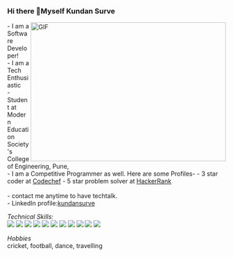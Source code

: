 
### Hi there 👋Myself Kundan Surve

<img align="right" alt="GIF" src="https://cdn.dribbble.com/users/1235346/screenshots/3252385/job.gif" width="450" height="320" />
- I am a Software Developer!
<br />
- I am a Tech Enthusiastic
<br />
- Student at Modern Education Society's College of Engineering, Pune,
<br />
- I am a Competitive Programmer as well. Here are some Profiles-
  - 3 star coder at <a href="https://www.codechef.com/users/kundansurve">Codechef</a>
  - 5 star problem solver at <a href="https://www.hackerrank.com/kundansurve01">HackerRank</a>
<br />
<br />
- contact me anytime to have techtalk.
<br />
- LinkedIn profile:<a href="https://www.linkedin.com/in/kundan-surve-593b841aa/">kundansurve</a>
<br />

*Technical Skills:*
<br />
<img src="https://img.icons8.com/color/48/000000/c-plus-plus-logo.png"/> <img src="https://img.icons8.com/color/48/000000/python--v1.png"/> <img src="https://img.icons8.com/color/48/000000/java-coffee-cup-logo--v1.png"/> <img src="https://img.icons8.com/color/48/000000/html-5--v1.png"/> <img src="https://img.icons8.com/color/48/000000/css3.png"/> <img src="https://img.icons8.com/color/48/000000/javascript--v1.png"/> <img src="https://img.icons8.com/officel/40/000000/react.png"/> <img src="https://img.icons8.com/color/48/000000/nodejs.png"/> <img src="https://img.icons8.com/color/48/000000/git.png"/> <img src="https://img.icons8.com/material-outlined/48/ffffff/github.png"/> <img src="https://img.icons8.com/color/48/000000/mongodb.png"/>


*Hobbies*
<br />
  cricket, football, dance, travelling

